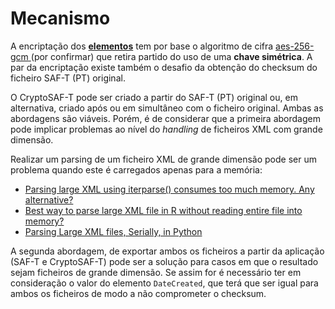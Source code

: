# Mecanismo

A encriptação dos [**elementos**](elementos.md) tem por base o algoritmo de cifra [aes-256-gcm](../exemplos/exemplos.md)[ ](https://en.wikipedia.org/wiki/Galois/Counter_Mode)\(por confirmar\) que retira partido do uso de uma **chave simétrica**. A par da encriptação existe também o desafio da obtenção do checksum do ficheiro SAF-T \(PT\) original.

O CryptoSAF-T pode ser criado a partir do SAF-T \(PT\) original ou, em alternativa, criado após ou em simultâneo com o ficheiro original. Ambas as abordagens são viáveis. Porém, é de considerar que a primeira abordagem pode implicar problemas ao nível do _handling_ de ficheiros XML com grande dimensão.

Realizar um parsing de um ficheiro XML de grande dimensão pode ser um problema quando este é carregados apenas para a memória:

* [Parsing large XML using iterparse\(\) consumes too much memory. Any alternative?](https://stackoverflow.com/questions/7972823/parsing-large-xml-using-iterparse-consumes-too-much-memory-any-alternative)
* [Best way to parse large XML file in R without reading entire file into memory?](https://stackoverflow.com/questions/45393106/best-way-to-parse-large-xml-file-in-r-without-reading-entire-file-into-memory)
* [Parsing Large XML files, Serially, in Python](http://boscoh.com/programming/reading-xml-serially.html)

A segunda abordagem, de exportar ambos os ficheiros a partir da aplicação \(SAF-T e CryptoSAF-T\) pode ser a solução para casos em que o resultado sejam ficheiros de grande dimensão. Se assim for é necessário ter em consideração o valor do elemento `DateCreated`, que terá que ser igual para ambos os ficheiros de modo a não comprometer o checksum.

